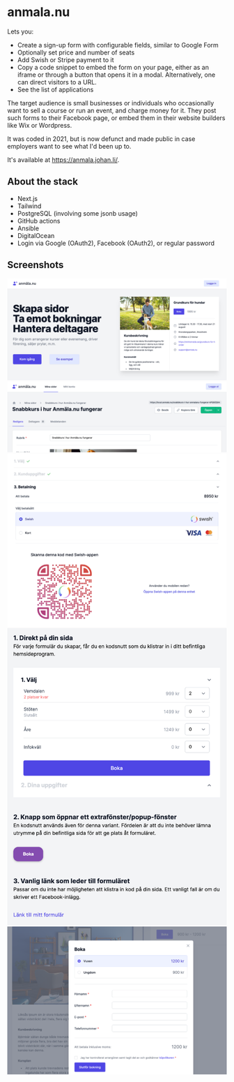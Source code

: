 # anmala.nu

Lets you:

- Create a sign-up form with configurable fields, similar to Google Form
- Optionally set price and number of seats
- Add Swish or Stripe payment to it
- Copy a code snippet to embed the form on your page, either as an iframe or
  through a button that opens it in a modal. Alternatively,
  one can direct visitors to a URL.
- See the list of applications

The target audience is small businesses or individuals who occasionally
want to sell a course or run an event, and charge money for it. They post such
forms to their Facebook page, or embed them in their website builders like Wix or
Wordpress.

It was coded in 2021, but is now defunct and made public in case employers
want to see what I'd been up to.

It's available at https://anmala.johan.li/.

## About the stack

- Next.js
- Tailwind
- PostgreSQL (involving some jsonb usage)
- GitHub actions
- Ansible
- DigitalOcean
- Login via Google (OAuth2), Facebook (OAuth2), or regular password

## Screenshots

<img src="https://raw.githubusercontent.com/JohanLi/anmala.nu/master/screenshots/screenshot1.png" alt="">

<img src="https://raw.githubusercontent.com/JohanLi/anmala.nu/master/screenshots/screenshot2.png" alt="">

<img src="https://raw.githubusercontent.com/JohanLi/anmala.nu/master/screenshots/screenshot3.png" alt="">

<img src="https://raw.githubusercontent.com/JohanLi/anmala.nu/master/screenshots/screenshot4.png" alt="">

<img src="https://raw.githubusercontent.com/JohanLi/anmala.nu/master/screenshots/screenshot5.png" alt="">
